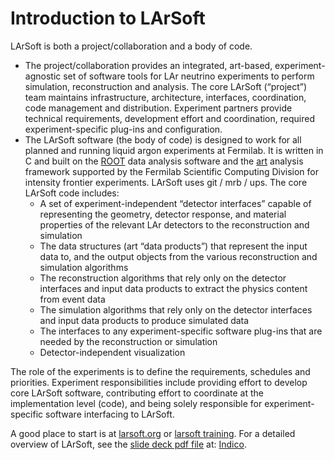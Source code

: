 # Introduction to LArSoft

LArSoft is both a project/collaboration and a body of code.

-   The project/collaboration provides an integrated, art-based, experiment-agnostic set of software tools for LAr neutrino experiments to perform simulation, reconstruction and analysis. The core LArSoft (“project”) team maintains infrastructure, architecture, interfaces, coordination, code management and distribution. Experiment partners provide technical requirements, development effort and coordination, required experiment-specific plug-ins and configuration.
-   The LArSoft software (the body of code) is designed to work for all planned and running liquid argon experiments at Fermilab. It is written in C and built on the [ROOT](https://root.cern.ch) data analysis software and the [art](https://cdcvs.fnal.gov/redmine/projects/art) analysis framework supported by the Fermilab Scientific Computing Division for intensity frontier experiments. LArSoft uses git / mrb / ups. The core LArSoft code includes:
    -   A set of experiment-independent “detector interfaces” capable of representing the geometry, detector response, and material properties of the relevant LAr detectors to the reconstruction and simulation
    -   The data structures (art “data products”) that represent the input data to, and the output objects from the various reconstruction and simulation algorithms
    -   The reconstruction algorithms that rely only on the detector interfaces and input data products to extract the physics content from event data
    -   The simulation algorithms that rely only on the detector interfaces and input data products to produce simulated data
    -   The interfaces to any experiment-specific software plug-ins that are needed by the reconstruction or simulation
    -   Detector-independent visualization

The role of the experiments is to define the requirements, schedules and priorities. Experiment responsibilities include providing effort to develop core LArSoft software, contributing effort to coordinate at the implementation level (code), and being solely responsible for experiment-specific software interfacing to LArSoft.

A good place to start is at [larsoft.org](https://larsoft.org) or [larsoft training](https://larsoft.org/training/).
For a detailed overview of LArSoft, see the [slide deck pdf file](https://indico.fnal.gov/event/49621/attachments/144683/257674/LArSoft%20introduction%20April%202025.pdf) at: [Indico](https://indico.fnal.gov/event/49621/).

